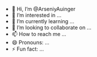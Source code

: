 - 👋 Hi, I’m @ArseniyAuinger
- 👀 I’m interested in ...
- 🌱 I’m currently learning ...
- 💞️ I’m looking to collaborate on ...
- 📫 How to reach me ...
- 😄 Pronouns: ...
- ⚡ Fun fact: ...

<!---
ArseniyAuinger/ArseniyAuinger is a ✨ special ✨ repository because its `README.md` (this file) appears on your GitHub profile.
You can click the Preview link to take a look at your changes.
--->
